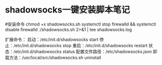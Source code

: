 # shadowsocks一键安装脚本笔记

#安装命令
chmod +x shadowsocks.sh
systemctl stop firewalld && systemctl disable firewalld
./shadowsocks.sh 2>&1 | tee shadowsocks.log

扩展命令：
启动：/etc/init.d/shadowsocks start
停止：/etc/init.d/shadowsocks stop
重启：/etc/init.d/shadowsocks restart
状态：/etc/init.d/shadowsocks status
配置文件路径：/etc/shadowsocks.json
卸载方法：/usr/local/src/shadowsocks.sh uninstall
